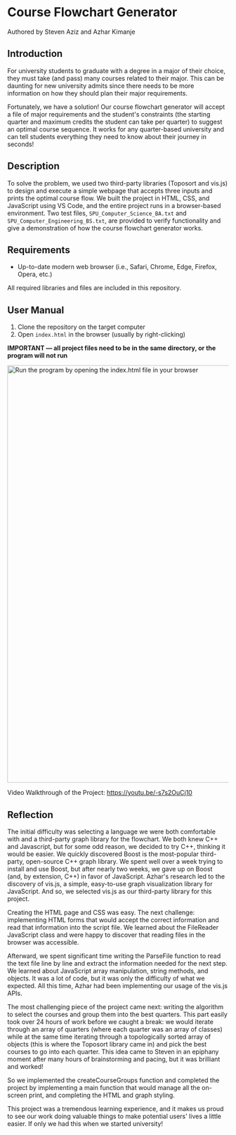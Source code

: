 # Course Flowchart Generator
Authored by Steven Aziz and Azhar Kimanje

## Introduction
For university students to graduate with a degree in a major of their choice, they must take (and pass) many courses related to their major. This can be daunting for new university admits since there needs to be more information on how they should plan their major requirements.

Fortunately, we have a solution! Our course flowchart generator will accept a file of major requirements and the student's constraints (the starting quarter and maximum credits the student can take per quarter) to suggest an optimal course sequence. It works for any quarter-based university and can tell students everything they need to know about their journey in seconds!

## Description
To solve the problem, we used two third-party libraries (Toposort and vis.js) to design and execute a simple webpage that accepts three inputs and prints the optimal course flow. We built the project in HTML, CSS, and JavaScript using VS Code, and the entire project runs in a browser-based environment. Two test files, `SPU_Computer_Science_BA.txt` and `SPU_Computer_Engineering_BS.txt`, are provided to verify functionality and give a demonstration of how the course flowchart generator works.

## Requirements
- Up-to-date modern web browser (i.e., Safari, Chrome, Edge, Firefox, Opera, etc.)

All required libraries and files are included in this repository.

## User Manual
1. Clone the repository on the target computer
2. Open `index.html` in the browser (usually by right-clicking)

**IMPORTANT — all project files need to be in the same directory, or the program will not run**

<img width="950" alt="Run the program by opening the index.html file in your browser" src="https://user-images.githubusercontent.com/90646854/226277263-4fb741b1-cee5-468a-ba8f-5e1d32a783c0.png">

Video Walkthrough of the Project: https://youtu.be/-s7s2OuCj10

## Reflection
The initial difficulty was selecting a language we were both comfortable with and a third-party graph library for the flowchart. We both knew C++ and Javascript, but for some odd reason, we decided to try C++, thinking it would be easier. We quickly discovered Boost is the most-popular third-party, open-source C++ graph library. We spent well over a week trying to install and use Boost, but after nearly two weeks, we gave up on Boost (and, by extension, C++) in favor of JavaScript. Azhar's research led to the discovery of vis.js, a simple, easy-to-use graph visualization library for JavaScript. And so, we selected vis.js as our third-party library for this project.

Creating the HTML page and CSS was easy. The next challenge: implementing HTML forms that would accept the correct information and read that information into the script file. We learned about the FileReader JavaScript class and were happy to discover that reading files in the browser was accessible.

Afterward, we spent significant time writing the ParseFile function to read the text file line by line and extract the information needed for the next step. We learned about JavaScript array manipulation, string methods, and objects. It was a lot of code, but it was only the difficulty of what we expected. All this time, Azhar had been implementing our usage of the vis.js APIs.

The most challenging piece of the project came next: writing the algorithm to select the courses and group them into the best quarters. This part easily took over 24 hours of work before we caught a break: we would iterate through an array of quarters (where each quarter was an array of classes) while at the same time iterating through a topologically sorted array of objects (this is where the Toposort library came in) and pick the best courses to go into each quarter. This idea came to Steven in an epiphany moment after many hours of brainstorming and pacing, but it was brilliant and worked!

So we implemented the createCourseGroups function and completed the project by implementing a main function that would manage all the on-screen print, and completing the HTML and graph styling.

This project was a tremendous learning experience, and it makes us proud to see our work doing valuable things to make potential users' lives a little easier. If only we had this when we started university!

